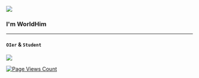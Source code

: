 ![](https://api.xecades.xyz/api?img=2&site=worldhim.eu.org&email=worldhim%40hotmail.com&luogu=WorldHim&codeforces=WorldHim&bilibili=WorldHim)
### I'm WorldHim
--------
#### `OIer` & `Student`

[![](https://fastly.jsdelivr.net/gh/WorldHim/worldhim@output/github-snake.svg)](https://github.com/WorldHim)

[![Page Views Count](https://badges.toozhao.com/badges/01GF5PT6V9X8C5NXK7PWNF2QH3/green.svg)](https://badges.toozhao.com/stats/01GF5PT6V9X8C5NXK7PWNF2QH3 "主页访问次数")

<!--
**WorldHim/worldhim** is a ✨ _special_ ✨ repository because its `README.md` (this file) appears on your GitHub profile.

Here are some ideas to get you started:

- 🔭 I’m currently working on ...
- 🌱 I’m currently learning ...
- 👯 I’m looking to collaborate on ...
- 🤔 I’m looking for help with ...
- 💬 Ask me about ...
- 📫 How to reach me: ...
- 😄 Pronouns: ...
- ⚡ Fun fact: ...
-->
